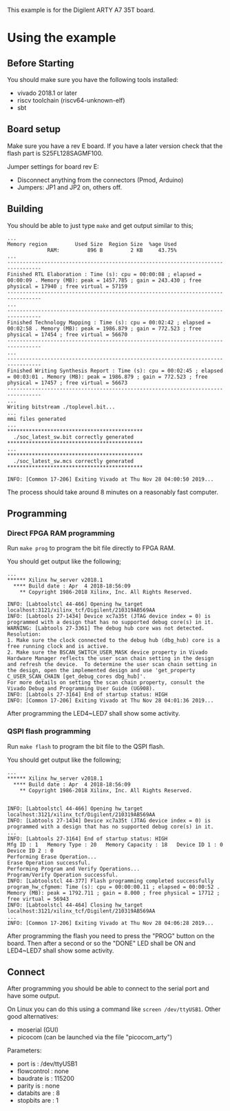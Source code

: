 This example is for the Digilent ARTY A7 35T board.

# Using the example

## Before Starting

You should make sure you have the following tools installed:
 * vivado 2018.1 or later
 * riscv toolchain (riscv64-unknown-elf)
 * sbt

## Board setup
Make sure you have a rev E board. If you have a later version check that the
flash part is S25FL128SAGMF100.

Jumper settings for board rev E:
 * Disconnect anything from the connectors (Pmod, Arduino)
 * Jumpers: JP1 and JP2 on, others off.

## Building

You should be able to just type `make` and get output similar to this;
```
...
Memory region         Used Size  Region Size  %age Used
             RAM:         896 B         2 KB     43.75%
...
---------------------------------------------------------------------------------
Finished RTL Elaboration : Time (s): cpu = 00:00:08 ; elapsed = 00:00:09 . Memory (MB): peak = 1457.785 ; gain = 243.430 ; free physical = 17940 ; free virtual = 57159
---------------------------------------------------------------------------------
...
---------------------------------------------------------------------------------
Finished Technology Mapping : Time (s): cpu = 00:02:42 ; elapsed = 00:02:58 . Memory (MB): peak = 1986.879 ; gain = 772.523 ; free physical = 17454 ; free virtual = 56670
---------------------------------------------------------------------------------
...
---------------------------------------------------------------------------------
Finished Writing Synthesis Report : Time (s): cpu = 00:02:45 ; elapsed = 00:03:01 . Memory (MB): peak = 1986.879 ; gain = 772.523 ; free physical = 17457 ; free virtual = 56673
---------------------------------------------------------------------------------
...
Writing bitstream ./toplevel.bit...
...
mmi files generated
...
********************************************
  ./soc_latest_sw.bit correctly generated
********************************************
...
********************************************
  ./soc_latest_sw.mcs correctly generated
********************************************

INFO: [Common 17-206] Exiting Vivado at Thu Nov 28 04:00:50 2019...
```

The process should take around 8 minutes on a reasonably fast computer.

## Programming

### Direct FPGA RAM programming

Run `make prog` to program the bit file directly to FPGA RAM.

You should get output like the following;
```
...
****** Xilinx hw_server v2018.1
  **** Build date : Apr  4 2018-18:56:09
    ** Copyright 1986-2018 Xilinx, Inc. All Rights Reserved.

INFO: [Labtoolstcl 44-466] Opening hw_target localhost:3121/xilinx_tcf/Digilent/210319AB569AA
INFO: [Labtools 27-1434] Device xc7a35t (JTAG device index = 0) is programmed with a design that has no supported debug core(s) in it.
WARNING: [Labtools 27-3361] The debug hub core was not detected.
Resolution:
1. Make sure the clock connected to the debug hub (dbg_hub) core is a free running clock and is active.
2. Make sure the BSCAN_SWITCH_USER_MASK device property in Vivado Hardware Manager reflects the user scan chain setting in the design and refresh the device.  To determine the user scan chain setting in the design, open the implemented design and use 'get_property C_USER_SCAN_CHAIN [get_debug_cores dbg_hub]'.
For more details on setting the scan chain property, consult the Vivado Debug and Programming User Guide (UG908).
INFO: [Labtools 27-3164] End of startup status: HIGH
INFO: [Common 17-206] Exiting Vivado at Thu Nov 28 04:01:36 2019...
```

After programming the LED4~LED7 shall show some activity.

### QSPI flash programming

Run `make flash` to program the bit file to the QSPI flash.

You should get output like the following;
```
...
****** Xilinx hw_server v2018.1
  **** Build date : Apr  4 2018-18:56:09
    ** Copyright 1986-2018 Xilinx, Inc. All Rights Reserved.


INFO: [Labtoolstcl 44-466] Opening hw_target localhost:3121/xilinx_tcf/Digilent/210319AB569AA
INFO: [Labtools 27-1434] Device xc7a35t (JTAG device index = 0) is programmed with a design that has no supported debug core(s) in it.
...
INFO: [Labtools 27-3164] End of startup status: HIGH
Mfg ID : 1   Memory Type : 20   Memory Capacity : 18   Device ID 1 : 0   Device ID 2 : 0
Performing Erase Operation...
Erase Operation successful.
Performing Program and Verify Operations...
Program/Verify Operation successful.
INFO: [Labtoolstcl 44-377] Flash programming completed successfully
program_hw_cfgmem: Time (s): cpu = 00:00:00.11 ; elapsed = 00:00:52 . Memory (MB): peak = 1792.711 ; gain = 8.000 ; free physical = 17712 ; free virtual = 56943
INFO: [Labtoolstcl 44-464] Closing hw_target localhost:3121/xilinx_tcf/Digilent/210319AB569AA
...
INFO: [Common 17-206] Exiting Vivado at Thu Nov 28 04:06:28 2019...
```

After programming the flash you need to press the "PROG" button on the board. Then after a second or so the "DONE" LED shall be ON and LED4~LED7 shall show some activity.


## Connect

After programming you should be able to connect to the serial port and have some output.

On Linux you can do this using a command like `screen /dev/ttyUSB1`. Other good alternatives:

* moserial (GUI)
* picocom (can be launched via the file "picocom_arty")

Parameters:
* port is        : /dev/ttyUSB1
* flowcontrol    : none
* baudrate is    : 115200
* parity is      : none
* databits are   : 8
* stopbits are   : 1
